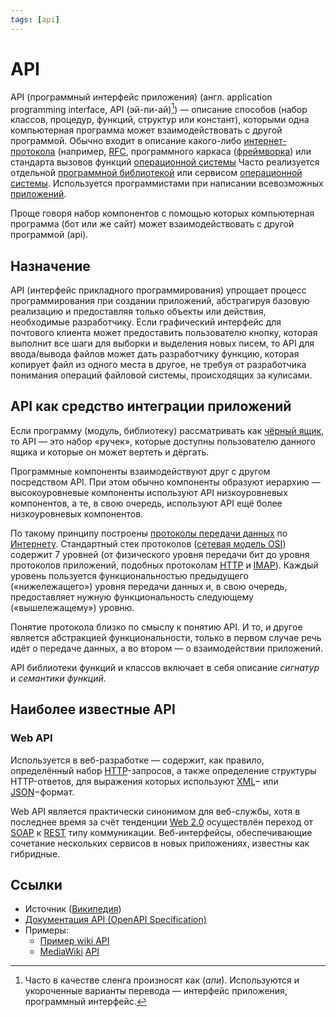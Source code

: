 ```yaml
---
tags: [api]
---
```

# API

API (программный интерфейс приложения) (англ. application programming interface, API (эй-пи-ай)[^1]) — описание способов (набор классов, процедур, функций, структур или констант), которыми одна компьютерная программа может взаимодействовать с другой программой. Обычно входит в описание какого-либо [интернет-протокола](https://ru.wikipedia.org/wiki/%D0%98%D0%BD%D1%82%D0%B5%D1%80%D0%BD%D0%B5%D1%82-%D0%BF%D1%80%D0%BE%D1%82%D0%BE%D0%BA%D0%BE%D0%BB "Интернет-протокол") (например, [RFC](https://ru.wikipedia.org/wiki/RFC "RFC"), программного каркаса ([фреймворка](https://ru.wikipedia.org/wiki/%D0%A4%D1%80%D0%B5%D0%B9%D0%BC%D0%B2%D0%BE%D1%80%D0%BA "Фреймворк")) или стандарта вызовов функций [операционной системы](https://ru.wikipedia.org/wiki/%D0%9E%D0%BF%D0%B5%D1%80%D0%B0%D1%86%D0%B8%D0%BE%D0%BD%D0%BD%D0%B0%D1%8F_%D1%81%D0%B8%D1%81%D1%82%D0%B5%D0%BC%D0%B0 "Операционная система") Часто реализуется отдельной [программной библиотекой](https://ru.wikipedia.org/wiki/%D0%9F%D1%80%D0%BE%D0%B3%D1%80%D0%B0%D0%BC%D0%BC%D0%BD%D0%B0%D1%8F_%D0%B1%D0%B8%D0%B1%D0%BB%D0%B8%D0%BE%D1%82%D0%B5%D0%BA%D0%B0 "Программная библиотека") или сервисом [операционной системы](https://ru.wikipedia.org/wiki/%D0%9E%D0%BF%D0%B5%D1%80%D0%B0%D1%86%D0%B8%D0%BE%D0%BD%D0%BD%D0%B0%D1%8F_%D1%81%D0%B8%D1%81%D1%82%D0%B5%D0%BC%D0%B0 "Операционная система"). Используется программистами при написании всевозможных [приложений](https://ru.wikipedia.org/wiki/%D0%9F%D1%80%D0%B8%D0%BA%D0%BB%D0%B0%D0%B4%D0%BD%D0%BE%D0%B5_%D0%BF%D1%80%D0%BE%D0%B3%D1%80%D0%B0%D0%BC%D0%BC%D0%BD%D0%BE%D0%B5_%D0%BE%D0%B1%D0%B5%D1%81%D0%BF%D0%B5%D1%87%D0%B5%D0%BD%D0%B8%D0%B5 "Прикладное программное обеспечение").

Проще говоря набор компонентов с помощью которых компьютерная программа (бот или же сайт) может взаимодействовать с другой программой (api).

[^1]: Часто в качестве сленга произносят как (_апи́_). Используются и укороченные варианты перевода — интерфейс приложения, программный интерфейс.

## Назначение

API (интерфейс прикладного программирования) упрощает процесс программирования при создании приложений, абстрагируя базовую реализацию и предоставляя только объекты или действия, необходимые разработчику. Если графический интерфейс для почтового клиента может предоставить пользователю кнопку, которая выполнит все шаги для выборки и выделения новых писем, то API для ввода/вывода файлов может дать разработчику функцию, которая копирует файл из одного места в другое, не требуя от разработчика понимания операций файловой системы, происходящих за кулисами.

## API как средство интеграции приложений

Если программу (модуль, библиотеку) рассматривать как [чёрный ящик](https://ru.wikipedia.org/wiki/%D0%A7%D1%91%D1%80%D0%BD%D1%8B%D0%B9_%D1%8F%D1%89%D0%B8%D0%BA "Чёрный ящик"), то API — это набор «ручек», которые доступны пользователю данного ящика и которые он может вертеть и дёргать.

Программные компоненты взаимодействуют друг с другом посредством API. При этом обычно компоненты образуют иерархию — высокоуровневые компоненты используют API низкоуровневых компонентов, а те, в свою очередь, используют API ещё более низкоуровневых компонентов.

По такому принципу построены [протоколы передачи данных](https://ru.wikipedia.org/wiki/%D0%9F%D1%80%D0%BE%D1%82%D0%BE%D0%BA%D0%BE%D0%BB_%D0%BF%D0%B5%D1%80%D0%B5%D0%B4%D0%B0%D1%87%D0%B8_%D0%B4%D0%B0%D0%BD%D0%BD%D1%8B%D1%85 "Протокол передачи данных") по [Интернету](https://ru.wikipedia.org/wiki/%D0%98%D0%BD%D1%82%D0%B5%D1%80%D0%BD%D0%B5%D1%82 "Интернет"). Стандартный стек протоколов ([сетевая модель OSI](https://ru.wikipedia.org/wiki/%D0%A1%D0%B5%D1%82%D0%B5%D0%B2%D0%B0%D1%8F_%D0%BC%D0%BE%D0%B4%D0%B5%D0%BB%D1%8C_OSI "Сетевая модель OSI")) содержит 7 уровней (от физического уровня передачи бит до уровня протоколов приложений, подобных протоколам [HTTP](https://ru.wikipedia.org/wiki/HTTP "HTTP") и [IMAP](https://ru.wikipedia.org/wiki/IMAP "IMAP")). Каждый уровень пользуется функциональностью предыдущего («нижележащего») уровня передачи данных и, в свою очередь, предоставляет нужную функциональность следующему («вышележащему») уровню.

Понятие протокола близко по смыслу к понятию API. И то, и другое является абстракцией функциональности, только в первом случае речь идёт о передаче данных, а во втором — о взаимодействии приложений.

API библиотеки функций и классов включает в себя описание _сигнатур_ и _семантики функций_.

## Наиболее известные API

### Web API

Используется в веб-разработке — содержит, как правило, определённый набор [HTTP](https://ru.wikipedia.org/wiki/HTTP "HTTP")-запросов, а также определение структуры HTTP-ответов, для выражения которых используют [XML](https://ru.wikipedia.org/wiki/XML "XML")− или [JSON](https://ru.wikipedia.org/wiki/JSON "JSON")−формат.

Web API является практически синонимом для веб-службы, хотя в последнее время за счёт тенденции [Web 2.0](https://ru.wikipedia.org/wiki/%D0%92%D0%B5%D0%B1_2.0 "Веб 2.0") осуществлён переход от [SOAP](https://ru.wikipedia.org/wiki/SOAP "SOAP") к [REST](https://ru.wikipedia.org/wiki/REST "REST") типу коммуникации. Веб-интерфейсы, обеспечивающие сочетание нескольких сервисов в новых приложениях, известны как гибридные.

## Ссылки

* Источник ([Википедия](https://ru.wikipedia.org/wiki/API))
* [Документация API (OpenAPI Specification)](OpenAPI%20Specification.md)
* Примеры:
  * [Пример wiki API](https://docs.gitlab.com/ee/api/wikis.html)
  * [MediaWiki](https://ru.wikipedia.org/wiki/MediaWiki "MediaWiki") [API](https://www.mediawiki.org/wiki/API:Main_page/ru "mw:API:Main page/ru")
